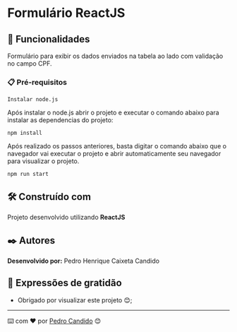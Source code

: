 # Formulário ReactJS

## 🚀 Funcionalidades

Formulário para exibir os dados enviados na tabela ao lado com validação no campo CPF.

### 📋 Pré-requisitos

```
Instalar node.js
```
Após instalar o node.js abrir o projeto e executar o comando abaixo para instalar as dependencias do projeto:
```
npm install
```
Após realizado os passos anteriores, basta digitar o comando abaixo que o navegador vai executar o projeto e abrir automaticamente seu navegador para visualizar o projeto.
```
npm run start
```

## 🛠️ Construído com

Projeto desenvolvido utilizando **ReactJS**

## ✒️ Autores

**Desenvolvido por:** Pedro Henrique Caixeta Candido

## 🎁 Expressões de gratidão

* Obrigado por visualizar este projeto 😊;

  
---
⌨️ com ❤️ por [Pedro Candido](https://github.com/pedrohcandido) 😊
